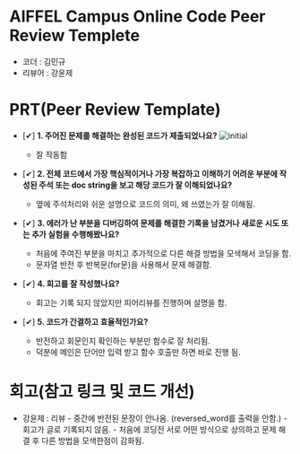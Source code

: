 # AIFFEL Campus Online Code Peer Review Templete
- 코더 : 김민규
- 리뷰어 : 강윤제


# PRT(Peer Review Template)
- [✔]  **1. 주어진 문제를 해결하는 완성된 코드가 제출되었나요?**
![initial](https://github.com/user-attachments/assets/36cc7fe1-c05d-4383-a847-15fd4c9c0ddc)
    - 잘 작동함
    
- [✔]  **2. 전체 코드에서 가장 핵심적이거나 가장 복잡하고 이해하기 어려운 부분에 작성된 
주석 또는 doc string을 보고 해당 코드가 잘 이해되었나요?**
    - 옆에 주석처리와 쉬운 설명으로 코드의 의미, 왜 쓰였는가 잘 이해됨.
        
- [✔]  **3. 에러가 난 부분을 디버깅하여 문제를 해결한 기록을 남겼거나
새로운 시도 또는 추가 실험을 수행해봤나요?**
    - 처음에 주여진 부분을 마치고 추가적으로 다른 해결 방법을 모색해서 코딩을 함.
    - 문자열 반전 후 반복문(for문)을 사용해서 문재 해결함.
        
- [✔]  **4. 회고를 잘 작성했나요?**
    - 회고는 기록 되지 않았지만 피어리뷰를 진행하며 설명을 함.
        
- [✔]  **5. 코드가 간결하고 효율적인가요?**
    - 반전하고 회문인지 확인하는 부분만 함수로 잘 처리됨.
    - 덕분에 메인은 단어만 입력 받고 함수 호출만 하면 바로 진행 됨.


# 회고(참고 링크 및 코드 개선)
- 강윤제 : 리뷰
      - 중간에 반전된 문장이 안나옴. (reversed_word를 출력을 안함.)
      - 회고가 글로 기록되지 않음.
      - 처음에 코딩전 서로 어떤 방식으로 상의하고 문제 해결 후 다른 방법을 모색한점이 감화됨.
